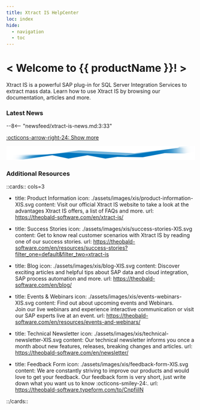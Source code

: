 ```yaml
---
title: Xtract IS HelpCenter
loc: index
hide:
  - navigation
  - toc
---
```


<div class="full-width-background"></div>
<div class="banner-text">
	<h1> &lt; Welcome to {{ productName }}! &gt; </h1>
	<p>Xtract IS is a powerful SAP plug-in for SQL Server Integration Services to extract mass data. Learn how to use Xtract IS by browsing our documentation, articles and more.</p>
</div>


### Latest News

<div class="grid cards" markdown>

--8<-- "newsfeed/xtract-is-news.md:3:33"

</div>

[:octicons-arrow-right-24: Show more](news.md)


![threshold](assets/images/xis/DataStream_XIS.png)


### Additional Resources

::cards:: cols=3
  
- title: Product Information
  icon: ./assets/images/xis/product-information-XIS.svg
  content: Visit our official Xtract IS website to take a look at the advantages Xtract IS offers, a list of FAQs and more.
  url: https://theobald-software.com/en/xtract-is/
  
- title: Success Stories
  icon: ./assets/images/xis/success-stories-XIS.svg
  content: Get to know real customer scenarios with Xtract IS by reading one of our success stories.
  url: https://theobald-software.com/en/resources/success-stories?filter_one=default&filter_two=xtract-is

- title: Blog
  icon: ./assets/images/xis/blog-XIS.svg
  content: Discover exciting articles and helpful tips about SAP data and cloud integration, SAP process automation and more.
  url: https://theobald-software.com/en/blog/
  
- title: Events & Webinars
  icon: ./assets/images/xis/events-webinars-XIS.svg 
  content: Find out about upcoming events and Webinars. <br>Join our live webinars and experience interactive communication or visit our SAP experts live at an event. 
  url: https://theobald-software.com/en/resources/events-and-webinars/
  
- title: Technical Newsletter
  icon: ./assets/images/xis/technical-newsletter-XIS.svg
  content: Our technical newsletter informs you once a month about new features, releases, breaking changes and articles.
  url: https://theobald-software.com/en/newsletter/

- title: Feedback Form
  icon: ./assets/images/xis/feedback-form-XIS.svg
  content: We are constantly striving to improve our products and would love to get your feedback. Our feedback form is very short, just write down what you want us to know :octicons-smiley-24:.
  url: https://theobald-software.typeform.com/to/CnpfiiIN

::/cards::